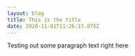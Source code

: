 ```yaml
---
layout: blog
title: This is the title
date: 2020-11-01T11:26:17.875Z
---
```

Testing out some paragraph text right here